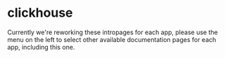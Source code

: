 # clickhouse

Currently we're reworking these intropages for each app, please use the menu on the left to select other available documentation pages for each app, including this one.
